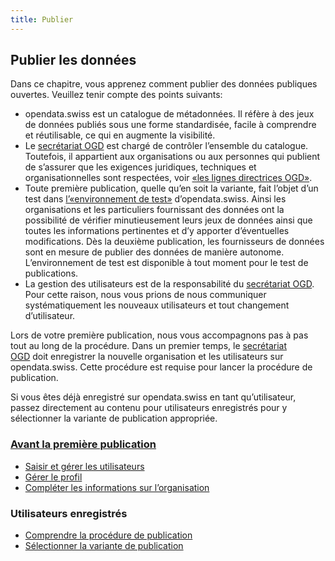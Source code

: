 ```yaml
---
title: Publier
---
```

## Publier les données[](https://handbook.opendata.swiss/fr/content/publizieren/publizieren.html#daten-publizieren)

Dans ce chapitre, vous apprenez comment publier des données publiques ouvertes. Veuillez tenir compte des points suivants:

* opendata.swiss est un catalogue de métadonnées. Il réfère à des jeux de données publiés sous une forme standardisée, facile à comprendre et réutilisable, ce qui en augmente la visibilité.
* Le [secrétariat OGD](https://handbook.opendata.swiss/fr/content/glossar/begriffe.html#term-Geschaftsstelle-Open-Government-Data-OGD) est chargé de contrôler l’ensemble du catalogue. Toutefois, il appartient aux organisations ou aux personnes qui publient de s’assurer que les exigences juridiques, techniques et organisationnelles sont respectées, voir [«les lignes directrices OGD»](https://handbook.opendata.swiss/fr/content/glossar/bibliothek/ogd-richtlinien.html).
* Toute première publication, quelle qu’en soit la variante, fait l’objet d’un test dans [l’«environnement de test»](https://handbook.opendata.swiss/fr/content/glossar/begriffe.html#term-Abnahmeumgebung) d’opendata.swiss. Ainsi les organisations et les particuliers fournissant des données ont la possibilité de vérifier minutieusement leurs jeux de données ainsi que toutes les informations pertinentes et d’y apporter d’éventuelles modifications. Dès la deuxième publication, les fournisseurs de données sont en mesure de publier des données de manière autonome. L’environnement de test est disponible à tout moment pour le test de publications.
* La gestion des utilisateurs est de la responsabilité du [secrétariat OGD](https://handbook.opendata.swiss/fr/content/glossar/begriffe.html#term-Geschaftsstelle-Open-Government-Data-OGD). Pour cette raison, nous vous prions de nous communiquer systématiquement les nouveaux utilisateurs et tout changement d’utilisateur.

Lors de votre première publication, nous vous accompagnons pas à pas tout au long de la procédure. Dans un premier temps, le [secrétariat OGD](https://handbook.opendata.swiss/fr/content/glossar/begriffe.html#term-Geschaftsstelle-Open-Government-Data-OGD) doit enregistrer la nouvelle organisation et les utilisateurs sur opendata.swiss. Cette procédure est requise pour lancer la procédure de publication.

Si vous êtes déjà enregistré sur opendata.swiss en tant qu’utilisateur, passez directement au contenu pour utilisateurs enregistrés pour y sélectionner la variante de publication appropriée.

### [Avant la première publication](https://handbook.opendata.swiss/fr/content/publizieren/erstpublizierende.html)[](https://handbook.opendata.swiss/fr/content/publizieren/publizieren.html#fur-erst-publizierende)

* [Saisir et gérer les utilisateurs](https://handbook.opendata.swiss/fr/content/publizieren/erstpublizierende/kontakt-bfs.html)
* [Gérer le profil](https://handbook.opendata.swiss/fr/content/publizieren/erstpublizierende/profil-einrichten.html)
* [Compléter les informations sur l’organisation](https://handbook.opendata.swiss/fr/content/publizieren/erstpublizierende/organisation-einrichten.html)

### Utilisateurs enregistrés[](https://handbook.opendata.swiss/fr/content/publizieren/publizieren.html#fur-registrierte-nutzerinnen-und-nutzer)

* [Comprendre la procédure de publication](https://handbook.opendata.swiss/fr/content/publizieren/publikationsprozess.html)
* [Sélectionner la variante de publication](https://handbook.opendata.swiss/fr/content/publizieren/publikationsvariante.html)
